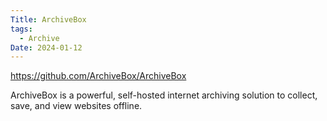 ```yaml
---
Title: ArchiveBox
tags:
  - Archive
Date: 2024-01-12
---
```

https://github.com/ArchiveBox/ArchiveBox

ArchiveBox is a powerful, self-hosted internet archiving solution to collect, save, and view websites offline.


